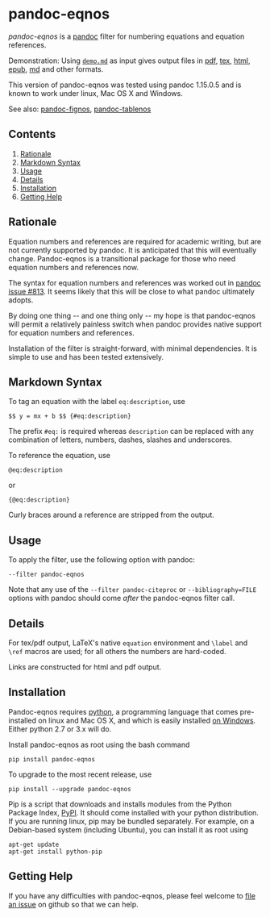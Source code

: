 
pandoc-eqnos
=============

*pandoc-eqnos* is a [pandoc] filter for numbering equations and equation references.

Demonstration: Using [`demo.md`] as input gives output files in [pdf], [tex], [html], [epub], [md] and other formats.

This version of pandoc-eqnos was tested using pandoc 1.15.0.5 and is known to work under linux, Mac OS X and Windows.

See also: [pandoc-fignos], [pandoc-tablenos]

[pandoc]: http://pandoc.org/
[`demo.md`]: https://raw.githubusercontent.com/tomduck/pandoc-eqnos/master/demos/demo.md
[pdf]: https://raw.githubusercontent.com/tomduck/pandoc-eqnos/master/demos/out/demo.pdf
[tex]: https://raw.githubusercontent.com/tomduck/pandoc-eqnos/master/demos/out/demo.tex
[html]: https://rawgit.com/tomduck/pandoc-eqnos/master/demos/out/demo.html
[epub]: https://raw.githubusercontent.com/tomduck/pandoc-eqnos/master/demos/out/demo.epub
[md]: https://github.com/tomduck/pandoc-eqnos/blob/master/demos/out/demo.md
[pandoc-fignos]: https://github.com/tomduck/pandoc-fignos
[pandoc-tablenos]: https://github.com/tomduck/pandoc-tablenos 


Contents
--------

 1. [Rationale](#rationale)
 2. [Markdown Syntax](#markdown-syntax)
 3. [Usage](#usage)
 4. [Details](#details)
 5. [Installation](#installation)
 6. [Getting Help](#getting-help)


Rationale
---------

Equation numbers and references are required for academic writing, but are not currently supported by pandoc.  It is anticipated that this will eventually change.  Pandoc-eqnos is a transitional package for those who need equation numbers and references now.

The syntax for equation numbers and references was worked out in [pandoc issue #813].  It seems likely that this will be close to what pandoc ultimately adopts.

By doing one thing -- and one thing only -- my hope is that pandoc-eqnos will permit a relatively painless switch when pandoc provides native support for equation numbers and references.

Installation of the filter is straight-forward, with minimal dependencies.  It is simple to use and has been tested extensively.

[pandoc issue #813]: https://github.com/jgm/pandoc/issues/813


Markdown Syntax
---------------

To tag an equation with the label `eq:description`, use

    $$ y = mx + b $$ {#eq:description}

The prefix `#eq:` is required whereas `description` can be replaced with any combination of letters, numbers, dashes, slashes and underscores.

To reference the equation, use

    @eq:description

or

    {@eq:description}

Curly braces around a reference are stripped from the output.


Usage
-----

To apply the filter, use the following option with pandoc:

    --filter pandoc-eqnos

Note that any use of the `--filter pandoc-citeproc` or `--bibliography=FILE` options with pandoc should come *after* the pandoc-eqnos filter call.


Details
-------

For tex/pdf output, LaTeX's native `equation` environment and `\label` and `\ref` macros are used; for all others the numbers are hard-coded.

Links are constructed for html and pdf output.


Installation
------------

Pandoc-eqnos requires [python], a programming language that comes pre-installed on linux and Mac OS X, and which is easily installed [on Windows].  Either python 2.7 or 3.x will do.

Install pandoc-eqnos as root using the bash command

    pip install pandoc-eqnos

To upgrade to the most recent release, use

    pip install --upgrade pandoc-eqnos 

Pip is a script that downloads and installs modules from the Python Package Index, [PyPI].  It should come installed with your python distribution.  If you are running linux, pip may be bundled separately.  For example, on a Debian-based system (including Ubuntu), you can install it as root using

    apt-get update
    apt-get install python-pip

[python]: https://www.python.org/
[on Windows]: https://www.python.org/downloads/windows/
[PyPI]: https://pypi.python.org/pypi


Getting Help
------------

If you have any difficulties with pandoc-eqnos, please feel welcome to [file an issue] on github so that we can help.

[file an issue]: https://github.com/tomduck/pandoc-eqnos/issues
